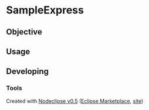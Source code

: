 # SampleExpress

## Objective



## Usage



## Developing



### Tools

Created with [Nodeclipse v0.5](https://github.com/Nodeclipse/nodeclipse-1)
 ([Eclipse Marketplace](http://marketplace.eclipse.org/content/nodeclipse), [site](http://www.nodeclipse.org))   
